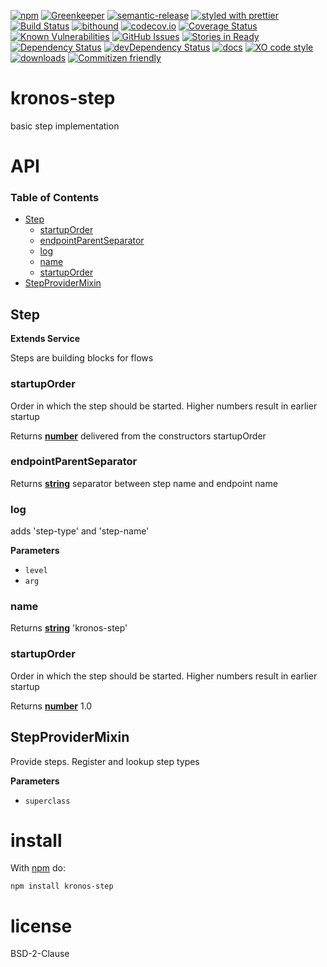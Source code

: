[![npm](https://img.shields.io/npm/v/kronos-step.svg)](https://www.npmjs.com/package/kronos-step)
[![Greenkeeper](https://badges.greenkeeper.io/Kronos-Integration/kronos-step.svg)](https://greenkeeper.io/)
[![semantic-release](https://img.shields.io/badge/%20%20%F0%9F%93%A6%F0%9F%9A%80-semantic--release-e10079.svg)](https://github.com/Kronos-Integration/kronos-step)
[![styled with prettier](https://img.shields.io/badge/styled_with-prettier-ff69b4.svg)](https://github.com/prettier/prettier)
[![Build Status](https://secure.travis-ci.org/Kronos-Integration/kronos-step.png)](http://travis-ci.org/Kronos-Integration/kronos-step)
[![bithound](https://www.bithound.io/github/Kronos-Integration/kronos-step/badges/score.svg)](https://www.bithound.io/github/Kronos-Integration/kronos-step)
[![codecov.io](http://codecov.io/github/Kronos-Integration/kronos-step/coverage.svg?branch=master)](http://codecov.io/github/Kronos-Integration/kronos-step?branch=master)
[![Coverage Status](https://coveralls.io/repos/Kronos-Integration/kronos-step/badge.svg)](https://coveralls.io/r/Kronos-Integration/kronos-step)
[![Known Vulnerabilities](https://snyk.io/test/github/Kronos-Integration/kronos-step/badge.svg)](https://snyk.io/test/github/Kronos-Integration/kronos-step)
[![GitHub Issues](https://img.shields.io/github/issues/Kronos-Integration/kronos-step.svg?style=flat-square)](https://github.com/Kronos-Integration/kronos-step/issues)
[![Stories in Ready](https://badge.waffle.io/Kronos-Integration/kronos-step.svg?label=ready&title=Ready)](http://waffle.io/Kronos-Integration/kronos-step)
[![Dependency Status](https://david-dm.org/Kronos-Integration/kronos-step.svg)](https://david-dm.org/Kronos-Integration/kronos-step)
[![devDependency Status](https://david-dm.org/Kronos-Integration/kronos-step/dev-status.svg)](https://david-dm.org/Kronos-Integration/kronos-step#info=devDependencies)
[![docs](http://inch-ci.org/github/Kronos-Integration/kronos-step.svg?branch=master)](http://inch-ci.org/github/Kronos-Integration/kronos-step)
[![XO code style](https://img.shields.io/badge/code_style-XO-5ed9c7.svg)](https://github.com/sindresorhus/xo)
[![downloads](http://img.shields.io/npm/dm/kronos-step.svg?style=flat-square)](https://npmjs.org/package/kronos-step)
[![Commitizen friendly](https://img.shields.io/badge/commitizen-friendly-brightgreen.svg)](http://commitizen.github.io/cz-cli/)

# kronos-step

basic step implementation

# API

<!-- Generated by documentation.js. Update this documentation by updating the source code. -->

### Table of Contents

-   [Step](#step)
    -   [startupOrder](#startuporder)
    -   [endpointParentSeparator](#endpointparentseparator)
    -   [log](#log)
    -   [name](#name)
    -   [startupOrder](#startuporder-1)
-   [StepProviderMixin](#stepprovidermixin)

## Step

**Extends Service**

Steps are building blocks for flows

### startupOrder

Order in which the step should be started.
Higher numbers result in earlier startup

Returns **[number](https://developer.mozilla.org/docs/Web/JavaScript/Reference/Global_Objects/Number)** delivered from the constructors startupOrder

### endpointParentSeparator

Returns **[string](https://developer.mozilla.org/docs/Web/JavaScript/Reference/Global_Objects/String)** separator between step name and endpoint name

### log

adds 'step-type' and 'step-name'

**Parameters**

-   `level`  
-   `arg`  

### name

Returns **[string](https://developer.mozilla.org/docs/Web/JavaScript/Reference/Global_Objects/String)** 'kronos-step'

### startupOrder

Order in which the step should be started.
Higher numbers result in earlier startup

Returns **[number](https://developer.mozilla.org/docs/Web/JavaScript/Reference/Global_Objects/Number)** 1.0

## StepProviderMixin

Provide steps.
Register and lookup step types

**Parameters**

-   `superclass`  

# install

With [npm](http://npmjs.org) do:

```shell
npm install kronos-step
```

# license

BSD-2-Clause

